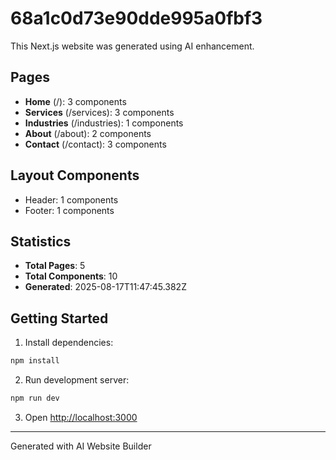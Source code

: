 # 68a1c0d73e90dde995a0fbf3

This Next.js website was generated using AI enhancement.

## Pages

- **Home** (/): 3 components
- **Services** (/services): 3 components
- **Industries** (/industries): 1 components
- **About** (/about): 2 components
- **Contact** (/contact): 3 components

## Layout Components

- Header: 1 components
- Footer: 1 components

## Statistics

- **Total Pages**: 5
- **Total Components**: 10
- **Generated**: 2025-08-17T11:47:45.382Z

## Getting Started

1. Install dependencies:
```bash
npm install
```

2. Run development server:
```bash
npm run dev
```

3. Open [http://localhost:3000](http://localhost:3000)

---
Generated with AI Website Builder

